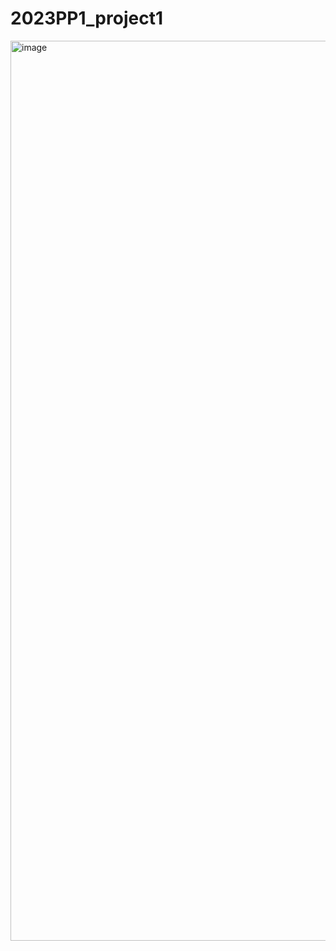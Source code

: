 # 2023PP1_project1
<img width="1440" alt="image" src="https://github.com/Sunghaeun/2023PP1_project1/assets/130740217/f31e0a5a-7ea0-4345-9c84-7582cfa937b7">

